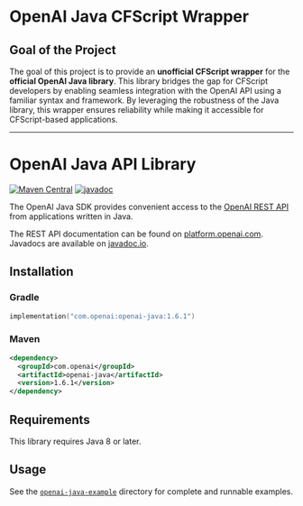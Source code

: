 # OpenAI Java CFScript Wrapper

## Goal of the Project

The goal of this project is to provide an **unofficial CFScript wrapper** for the **official OpenAI Java library**. This library bridges the gap for CFScript developers by enabling seamless integration with the OpenAI API using a familiar syntax and framework. By leveraging the robustness of the Java library, this wrapper ensures reliability while making it accessible for CFScript-based applications.

---

# OpenAI Java API Library

[![Maven Central](https://img.shields.io/maven-central/v/com.openai/openai-java)](https://central.sonatype.com/artifact/com.openai/openai-java/1.6.1)
[![javadoc](https://javadoc.io/badge2/com.openai/openai-java/1.6.1/javadoc.svg)](https://javadoc.io/doc/com.openai/openai-java/1.6.1)

The OpenAI Java SDK provides convenient access to the [OpenAI REST API](https://platform.openai.com/docs) from applications written in Java.

The REST API documentation can be found on [platform.openai.com](https://platform.openai.com/docs). Javadocs are available on [javadoc.io](https://javadoc.io/doc/com.openai/openai-java/1.6.1).

## Installation

### Gradle

```kotlin
implementation("com.openai:openai-java:1.6.1")
```

### Maven

```xml
<dependency>
  <groupId>com.openai</groupId>
  <artifactId>openai-java</artifactId>
  <version>1.6.1</version>
</dependency>
```

## Requirements

This library requires Java 8 or later.

## Usage

See the [`openai-java-example`](openai-java-example/src/main/java/com/openai/example) directory for complete and runnable examples.
